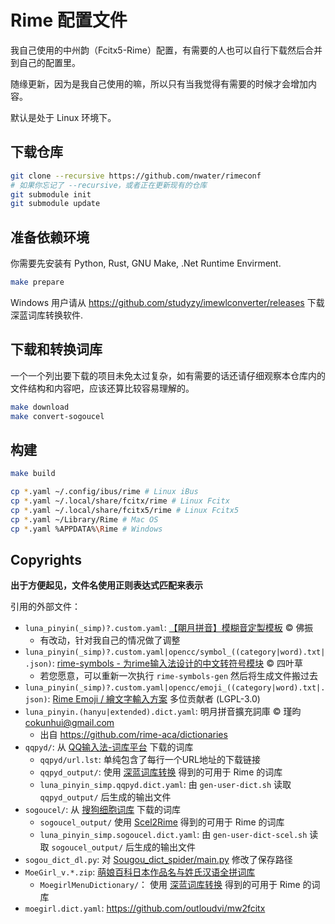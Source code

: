 # Rime 配置文件

我自己使用的中州韵（Fcitx5-Rime）配置，有需要的人也可以自行下载然后合并到自己的配置里。

随缘更新，因为是我自己使用的嘛，所以只有当我觉得有需要的时候才会增加内容。

默认是处于 Linux 环境下。

## 下载仓库

```bash
git clone --recursive https://github.com/nwater/rimeconf
# 如果你忘记了 --recursive，或者正在更新现有的仓库
git submodule init
git submodule update
```

## 准备依赖环境

你需要先安装有 Python, Rust, GNU Make, .Net Runtime Envirment.

```bash
make prepare
```

Windows 用户请从 https://github.com/studyzy/imewlconverter/releases 下载深蓝词库转换软件.

## 下载和转换词库

一个一个列出要下载的项目未免太过复杂，如有需要的话还请仔细观察本仓库内的文件结构和内容吧，应该还算比较容易理解的。
```bash
make download
make convert-sogoucel
```

## 构建

```bash
make build 

cp *.yaml ~/.config/ibus/rime # Linux iBus
cp *.yaml ~/.local/share/fcitx/rime # Linux Fcitx
cp *.yaml ~/.local/share/fcitx5/rime # Linux Fcitx5
cp *.yaml ~/Library/Rime # Mac OS
cp *.yaml %APPDATA%\Rime # Windows
```

## Copyrights

**出于方便起见，文件名使用正则表达式匹配来表示**

引用的外部文件：
- `luna_pinyin(_simp)?.custom.yaml`: [【朙月拼音】模糊音定製模板](https://gist.github.com/2320943) ©️ 佛振
  - 有改动，针对我自己的情况做了调整
- `luna_pinyin(_simp)?.custom.yaml|opencc/symbol_((category|word).txt|.json)`: [rime-symbols - 为rime输入法设计的中文转符号模块](https://github.com/fkxxyz/rime-symbols) ©️ 四叶草
  - 若您愿意，可以重新一次执行 `rime-symbols-gen` 然后将生成文件搬过去
- `luna_pinyin(_simp)?.custom.yaml|opencc/emoji_((category|word).txt|.json)`: [Rime Emoji / 繪文字輸入方案](https://github.com/rime/rime-emoji) 多位贡献者 (LGPL-3.0)
- `luna_pinyin.(hanyu|extended).dict.yaml`: 明月拼音擴充詞庫 ©️ 瑾昀 <cokunhui@gmail.com>
  - 出自 https://github.com/rime-aca/dictionaries
- `qqpyd/`: 从 [QQ输入法-词库平台](https://cdict.qq.pinyin.cn/) 下载的词库
  - `qqpyd/url.lst`: 单纯包含了每行一个URL地址的下载链接
  - `qqpyd_output/`: 使用 [深蓝词库转换](https://github.com/studyzy/imewlconverter) 得到的可用于 Rime 的词库
  - `luna_pinyin_simp.qqpyd.dict.yaml`: 由 `gen-user-dict.sh` 读取 `qqpyd_output/` 后生成的输出文件
- `sogoucel/`: 从 [搜狗细胞词库](https://pinyin.sogou.com/dict/) 下载的词库
  - `sogoucel_output/` 使用 [Scel2Rime](https://github.com/bryan824/scel2rime) 得到的可用于 Rime 的词库
  - `luna_pinyin_simp.sogoucel.dict.yaml`: 由 `gen-user-dict-scel.sh` 读取 `sogoucel_output/` 后生成的输出文件
- `sogou_dict_dl.py`: 对 [Sougou_dict_spider/main.py](https://github.com/StuPeter/Sougou_dict_spider/blob/c40f4fc94e9b7239a17c7679e329b6ba3b89c533/main.py#L18-L22) 修改了保存路径
- `MoeGirl_v.*.zip`: [萌娘百科日本作品名与姓氏汉语全拼词库](https://github.com/DiexMi/MoegirlMenuDictionary-For-Gboard-MSPinyinIME)
  - `MoegirlMenuDictionary/`： 使用 [深蓝词库转换](https://github.com/studyzy/imewlconverter) 得到的可用于 Rime 的词库
- `moegirl.dict.yaml`: https://github.com/outloudvi/mw2fcitx